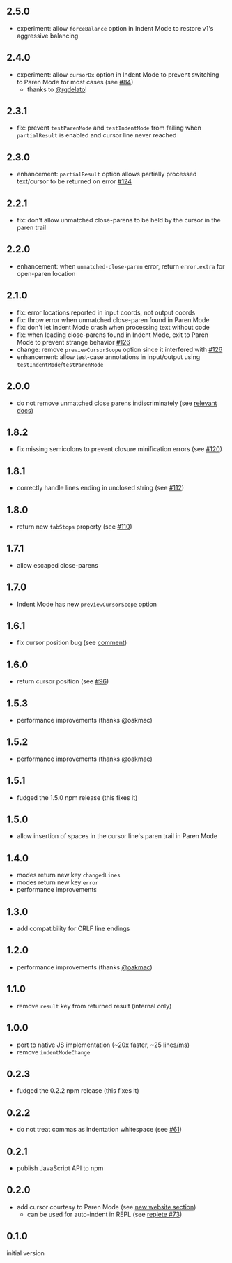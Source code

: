 ## 2.5.0

- experiment: allow `forceBalance` option in Indent Mode to restore v1's aggressive balancing

## 2.4.0

- experiment: allow `cursorDx` option in Indent Mode to prevent switching to Paren Mode for most cases (see [#84](https://github.com/shaunlebron/parinfer/issues/86))
  - thanks to [@rgdelato](https://github.com/rgdelato)!

## 2.3.1

- fix: prevent `testParenMode` and `testIndentMode` from failing when `partialResult` is enabled and cursor line never reached

## 2.3.0

- enhancement: `partialResult` option allows partially processed text/cursor to be returned on error [#124](https://github.com/shaunlebron/parinfer/issues/124)

## 2.2.1

- fix: don't allow unmatched close-parens to be held by the cursor in the paren trail

## 2.2.0

- enhancement: when `unmatched-close-paren` error, return `error.extra` for open-paren location

## 2.1.0

- fix: error locations reported in input coords, not output coords
- fix: throw error when unmatched close-paren found in Paren Mode
- fix: don't let Indent Mode crash when processing text without code
- fix: when leading close-parens found in Indent Mode, exit to Paren Mode to prevent strange behavior [#126]
- change: remove `previewCursorScope` option since it interfered with [#126]
- enhancement: allow test-case annotations in input/output using `testIndentMode`/`testParenMode`

[#126]:https://github.com/shaunlebron/parinfer/issues/126

## 2.0.0

- do not remove unmatched close parens indiscriminately (see [relevant docs](doc/code.md#unmatched-close-parens))

## 1.8.2

- fix missing semicolons to prevent closure minification errors (see [#120](https://github.com/shaunlebron/parinfer/issues/120))

## 1.8.1

- correctly handle lines ending in unclosed string (see [#112](https://github.com/shaunlebron/parinfer/issues/112))

## 1.8.0

- return new `tabStops` property (see [#110](https://github.com/shaunlebron/parinfer/pull/110))

## 1.7.1

- allow escaped close-parens

## 1.7.0

- Indent Mode has new `previewCursorScope` option

## 1.6.1

- fix cursor position bug (see [comment](https://github.com/shaunlebron/parinfer/issues/47#issuecomment-186063654))

## 1.6.0

- return cursor position (see [#96](https://github.com/shaunlebron/parinfer/pull/96))

## 1.5.3

- performance improvements (thanks @oakmac)

## 1.5.2

- performance improvements (thanks @oakmac)

## 1.5.1

- fudged the 1.5.0 npm release (this fixes it)

## 1.5.0

- allow insertion of spaces in the cursor line's paren trail in Paren Mode

## 1.4.0

- modes return new key `changedLines`
- modes return new key `error`
- performance improvements

## 1.3.0

- add compatibility for CRLF line endings

## 1.2.0

- performance improvements (thanks [@oakmac](https://github.com/oakmac))

## 1.1.0

- remove `result` key from returned result (internal only)

## 1.0.0

- port to native JS implementation (~20x faster, ~25 lines/ms)
- remove `indentModeChange`

## 0.2.3

- fudged the 0.2.2 npm release (this fixes it)

## 0.2.2

- do not treat commas as indentation whitespace (see [#61](https://github.com/shaunlebron/parinfer/issues/61))

## 0.2.1

- publish JavaScript API to npm

## 0.2.0

- add cursor courtesy to Paren Mode (see [new website section](http://shaunlebron.github.io/parinfer/#knowing-when-parens-move-in-paren-mode))
  - can be used for auto-indent in REPL (see [replete #73](https://github.com/mfikes/replete/issues/73#issuecomment-158712053))

## 0.1.0

initial version
